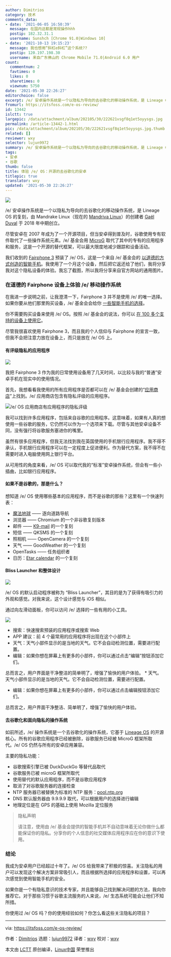 ```yaml
---
author: Dimitrios
category: 技术
comments_data:
- date: '2021-06-05 16:50:39'
  message: 在国内这都是常规操作hhh
  postip: 182.32.31.1
  username: Sunshch [Chrome 91.0|Windows 10]
- date: '2021-10-13 19:15:23'
  message: 我也想用“斜杠e斜杠”这个系统??
  postip: 120.197.198.30
  username: 来自广东佛山的 Chrome Mobile 71.0|Android 6.0 用户
count:
  commentnum: 2
  favtimes: 0
  likes: 0
  sharetimes: 0
  viewnum: 5750
date: '2021-05-30 22:26:27'
editorchoice: false
excerpt: /e/ 安卓操作系统是一个以隐私为导向的去谷歌化的移动操作系统，是 Lineage OS 的复刻
fromurl: https://itsfoss.com/e-os-review/
id: 13442
islctt: true
largepic: /data/attachment/album/202105/30/222621vsgf8q1et5oyysgs.jpg
permalink: /article-13442-1.html
pic: /data/attachment/album/202105/30/222621vsgf8q1et5oyysgs.jpg.thumb.jpg
related: []
reviewer: wxy
selector: lujun9972
summary: /e/ 安卓操作系统是一个以隐私为导向的去谷歌化的移动操作系统，是 Lineage OS 的复刻
tags:
- 安卓
- 谷歌
thumb: false
title: 体验 /e/ OS：开源的去谷歌化的安卓
titlepic: true
translator: wxy
updated: '2021-05-30 22:26:27'
---
```


![](/data/attachment/album/202105/30/222621vsgf8q1et5oyysgs.jpg)


/e/ 安卓操作系统是一个以隐私为导向的去谷歌化的移动操作系统，是 Lineage OS 的复刻，由 Mandrake Linux（现在的 [Mandriva Linux](https://en.wikipedia.org/wiki/Mandriva_Linux)）的创建者 [Gaël Duval](https://en.wikipedia.org/wiki/Ga%C3%ABl_Duval) 于 2018 年中期创立。


尽管安卓在 2007 年成为了一个开源项目，但当安卓得到普及时，谷歌使用专有软件取代了一些操作系统元素。/e/ 基金会用 [MicroG](https://en.wikipedia.org/wiki/MicroG) 取代了其中的专有的应用程序和服务，这是一个开源的替代框架，可以最大限度地减少跟踪和设备活动。


我们收到的 [Fairphone 3](https://esolutions.shop/shop/e-os-fairphone-3-fr/) 预装了 /e/ OS，这是一个来自 /e/ 基金会的 [以道德的方式创造的智能手机](https://www.fairphone.com/en/story/?ref=header)。我使用了一个月这个设备，然后把它返还给了他们，我将分享我对这个隐私设备的体验。我忘了截图，所以我将分享来自官方网站的通用图片。


### 在道德的 Fairphone 设备上体验 /e/ 移动操作系统


在我进一步说明之前，让我澄清一下，Fairphone 3 并不是使用 /e/ 的唯一选择。如果你要从他们那里购买设备，/e/ 基金会会给你 [一些智能手机的选择](https://esolutions.shop/shop/)。


你不需要购买设备来使用 /e/ OS。按照 /e/ 基金会的说法，你可以 [在 100 多个支持的设备上使用它](https://doc.e.foundation/devices/)。


尽管我很喜欢使用 Fairphone 3，而且我的个人信仰与 Fairphone 的宣言一致，但我不会把注意力放在设备上，而只是放在 /e/ OS 上。


#### 有评级隐私的应用程序


![](/data/attachment/album/202105/30/222628epkwco5wozoh5wc5.png)


我把 Fairphone 3 作为我的日常使用设备用了几天时间，以比较与我的“普通”安卓手机在现实中的使用情况。


首先，我想看看我使用的所有应用程序是否都可以在 /e/ 基金会创建的“[应用商店](https://e.foundation/e-os-available-applications/)”上找到。/e/ 应用商店包含有隐私评级的应用程序。


![/e/ OS 应用商店有应用程序的隐私评级](/data/attachment/album/202105/30/222628fvcyya0yzcaz099u.png)


我可以找到许多应用程序，包括来自谷歌的应用程序。这意味着，如果有人真的想使用一些谷歌的服务，它仍然可以作为一个选项来下载。尽管与其他安卓设备不同，没有强行将谷歌服务塞进你的嘴里。


虽然有很多应用程序，但我无法找到我在英国使用的手机银行应用程序。我不得不承认，手机银行应用程序可以在一定程度上促进便利。作为替代方案，我不得不在需要时进入电脑使用网上银行平台。


从可用性的角度来看，/e/ OS 可以取代我的“标准”安卓操作系统，但会有一些小插曲，比如银行应用程序。


#### 如果不是谷歌的，那是什么？


想知道 /e/ OS 使用哪些基本的应用程序，而不是谷歌的那些？这里有一个快速列表：


* [魔法地球](https://www.magicearth.com/) —— 逐向道路导航
* 浏览器 —— Chromium 的一个非谷歌复刻版本
* 邮件 —— [K9-mail](https://k9mail.app/) 的一个复刻
* 短信 —— QKSMS 的一个复刻
* 照相机 —— OpenCamera 的一个复刻
* 天气 —— GoodWeather 的一个复刻
* OpenTasks —— 任务组织者
* 日历：[Etar calendar](https://github.com/Etar-Group/Etar-Calendar) 的一个复刻


#### Bliss Launcher 和整体设计


![](/data/attachment/album/202105/30/222629rwmjrw6vmymymmm0.jpg)


/e/ OS 的默认启动程序被称为 “Bliss Launcher”，其目的是为了获得有吸引力的外观和感觉。对我来说，这个设计感觉与 iOS 相似。


通过向左滑动面板，你可以访问 /e/ 选择的一些有用的小工具。


![](/data/attachment/album/202105/30/222629v5sis5kvlssv5fos.jpg)


* 搜索：快速搜索预装的应用程序或搜索 Web
* APP 建议：前 4 个最常用的应用程序将出现在这个小部件上
* 天气：天气小部件显示的是当地的天气。它不会自动检测位置，需要进行配置。
* 编辑：如果你想在屏幕上有更多的小部件，你可以通过点击“编辑”按钮添加它们。


总而言之，用户界面是干净整洁的简单明了，增强了愉快的用户体验。 \* 天气。天气小部件显示的是当地的天气。它不会自动检测位置，需要进行配置。


* 编辑：如果你想在屏幕上有更多的小部件，你可以通过点击编辑按钮添加它们。


总而言之，用户界面干净整洁、简单明了，增强了愉快的用户体验。


#### 去谷歌化和面向隐私的操作系统


如前所述，/e/ 操作系统是一个去谷歌化的操作系统，它基于 [Lineage OS](https://lineageos.org/) 的开源核心。所有的谷歌应用程序已经被删除，谷歌服务已经被 MicroG 框架所取代。/e/ OS 仍然与所有的安卓应用兼容。


主要的隐私功能：


* 谷歌搜索引擎已被 DuckDuckGo 等替代品取代
* 谷歌服务已被 microG 框架所取代
* 使用替代的默认应用程序，而不是谷歌应用程序
* 取消了对谷歌服务器的连接检查
* NTP 服务器已被替换为标准的 NTP 服务：[pool.ntp.org](http://pool.ntp.org)
* DNS 默认服务器由 9.9.9.9 取代，可以根据用户的选择进行编辑
* 地理定位是在 GPS 的基础上使用 Mozilla 定位服务



> 
> 隐私声明
> 
> 
> 请注意，使用由 /e/ 基金会提供的智能手机并不自动意味着无论你做什么都能保证你的隐私。分享你的个人信息的社交媒体应用程序应在你的意识下使用。
> 
> 
> 


### 结论


我成为安卓用户已经超过十年了。/e/ OS 给我带来了积极的惊喜。关注隐私的用户可以发现这个解决方案非常吸引人，而且根据所选择的应用程序和设置，可以再次感觉到使用智能手机的安全。


如果你是一个有隐私意识的技术专家，并且能够自己找到解决问题的方法，我向你推荐它。对于那些习惯于谷歌主流服务的人来说，/e/ 生态系统可能会让他们不知所措。


你使用过 /e/ OS 吗？你的使用经验如何？你怎么看这些关注隐私的项目？




---


via: <https://itsfoss.com/e-os-review/>


作者：[Dimitrios](https://itsfoss.com/author/dimitrios/) 选题：[lujun9972](https://github.com/lujun9972) 译者：[wxy](https://github.com/wxy) 校对：[wxy](https://github.com/wxy)


本文由 [LCTT](https://github.com/LCTT/TranslateProject) 原创编译，[Linux中国](https://linux.cn/) 荣誉推出